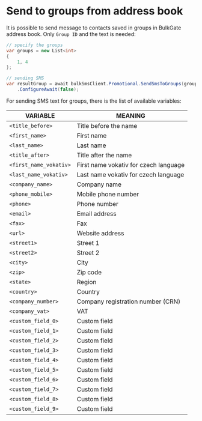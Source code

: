 # Send to groups from address book

It is possible to send message to contacts saved in groups in BulkGate address book. Only `Group ID` and the text is needed:

```c#
// specify the groups
var groups = new List<int>
{
    1, 4
};

// sending SMS
var resultGroup = await bulkSmsClient.Promotional.SendSmsToGroups(groups, text: "Hello <first_name>, we sent to your email <email> some content...")
    .ConfigureAwait(false);
```

For sending SMS text for groups, there is the list of available variables:

| VARIABLE               | MEANING                               |
| ---------------------- | ------------------------------------- |
| `<title_before>`       | Title before the name                 |
| `<first_name>`         | First name                            |
| `<last_name>`          | Last name                             |
| `<title_after>`        | Title after the name                  |
| `<first_name_vokativ>` | First name vokativ for czech language |
| `<last_name_vokativ>`  | Last name vokativ for czech language  |
| `<company_name>`       | Company name                          |
| `<phone_mobile>`       | Mobile phone number                   |
| `<phone>`              | Phone number                          |
| `<email>`              | Email address                         |
| `<fax>`                | Fax                                   |
| `<url>`                | Website address                       |
| `<street1>`            | Street 1                              |
| `<street2>`            | Street 2                              |
| `<city>`               | City                                  |
| `<zip>`                | Zip code                              |
| `<state>`              | Region                                |
| `<country>`            | Country                               |
| `<company_number>`     | Company registration number (CRN)     |
| `<company_vat>`        | VAT                                   |
| `<custom_field_0>`     | Custom field                          |
| `<custom_field_1>`     | Custom field                          |
| `<custom_field_2>`     | Custom field                          |
| `<custom_field_3>`     | Custom field                          |
| `<custom_field_4>`     | Custom field                          |
| `<custom_field_5>`     | Custom field                          |
| `<custom_field_6>`     | Custom field                          |
| `<custom_field_7>`     | Custom field                          |
| `<custom_field_8>`     | Custom field                          |
| `<custom_field_9>`     | Custom field                          |

